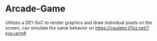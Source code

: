 # Arcade-Game
Utilizes a DE1-SoC to render graphics and draw individual pixels on the screen, can simulate the same behavior on https://cpulator.01xz.net/?sys=arm#
